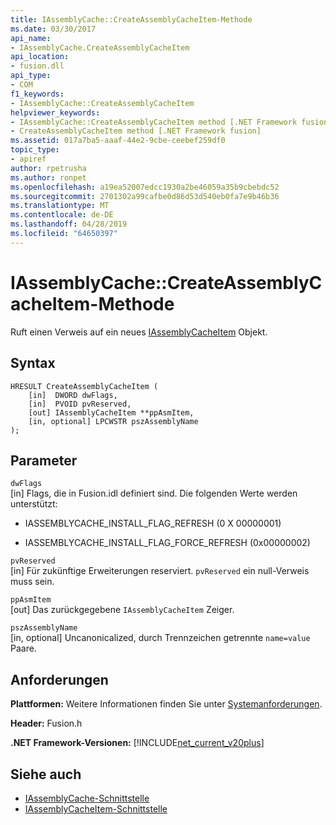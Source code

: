 ```yaml
---
title: IAssemblyCache::CreateAssemblyCacheItem-Methode
ms.date: 03/30/2017
api_name:
- IAssemblyCache.CreateAssemblyCacheItem
api_location:
- fusion.dll
api_type:
- COM
f1_keywords:
- IAssemblyCache::CreateAssemblyCacheItem
helpviewer_keywords:
- IAssemblyCache::CreateAssemblyCacheItem method [.NET Framework fusion]
- CreateAssemblyCacheItem method [.NET Framework fusion]
ms.assetid: 017a7ba5-aaaf-44e2-9cbe-ceebef259df0
topic_type:
- apiref
author: rpetrusha
ms.author: ronpet
ms.openlocfilehash: a19ea52007edcc1930a2be46059a35b9cbebdc52
ms.sourcegitcommit: 2701302a99cafbe0d86d53d540eb0fa7e9b46b36
ms.translationtype: MT
ms.contentlocale: de-DE
ms.lasthandoff: 04/28/2019
ms.locfileid: "64650397"
---
```

# <a name="iassemblycachecreateassemblycacheitem-method"></a>IAssemblyCache::CreateAssemblyCacheItem-Methode
Ruft einen Verweis auf ein neues [IAssemblyCacheItem](../../../../docs/framework/unmanaged-api/fusion/iassemblycacheitem-interface.md) Objekt.  
  
## <a name="syntax"></a>Syntax  
  
```  
HRESULT CreateAssemblyCacheItem (  
    [in]  DWORD dwFlags,  
    [in]  PVOID pvReserved,  
    [out] IAssemblyCacheItem **ppAsmItem,  
    [in, optional] LPCWSTR pszAssemblyName  
);  
```  
  
## <a name="parameters"></a>Parameter  
 `dwFlags`  
 [in] Flags, die in Fusion.idl definiert sind. Die folgenden Werte werden unterstützt:  
  
- IASSEMBLYCACHE_INSTALL_FLAG_REFRESH (0 X 00000001)  
  
- IASSEMBLYCACHE_INSTALL_FLAG_FORCE_REFRESH (0x00000002)  
  
 `pvReserved`  
 [in] Für zukünftige Erweiterungen reserviert. `pvReserved` ein null-Verweis muss sein.  
  
 `ppAsmItem`  
 [out] Das zurückgegebene `IAssemblyCacheItem` Zeiger.  
  
 `pszAssemblyName`  
 [in, optional] Uncanonicalized, durch Trennzeichen getrennte `name=value` Paare.  
  
## <a name="requirements"></a>Anforderungen  
 **Plattformen:** Weitere Informationen finden Sie unter [Systemanforderungen](../../../../docs/framework/get-started/system-requirements.md).  
  
 **Header:** Fusion.h  
  
 **.NET Framework-Versionen:** [!INCLUDE[net_current_v20plus](../../../../includes/net-current-v20plus-md.md)]  
  
## <a name="see-also"></a>Siehe auch

- [IAssemblyCache-Schnittstelle](../../../../docs/framework/unmanaged-api/fusion/iassemblycache-interface.md)
- [IAssemblyCacheItem-Schnittstelle](../../../../docs/framework/unmanaged-api/fusion/iassemblycacheitem-interface.md)
